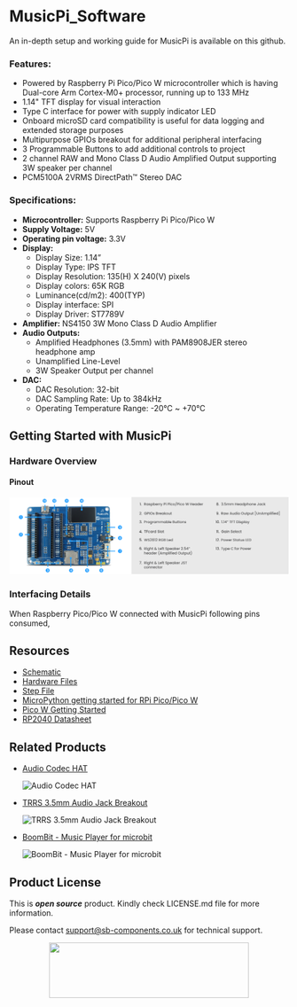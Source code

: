 # MusicPi_Software
<!--
<img src="https://github.com/sbcshop/IdentiPi_Software/blob/main/images/IdentiPi_banner.jpg">
-->

An in-depth setup and working guide for MusicPi is available on this github. 

### Features:
- Powered by Raspberry Pi Pico/Pico W microcontroller which is having Dual-core Arm Cortex-M0+ processor, running up to 133 MHz
- 1.14" TFT display for visual interaction
- Type C interface for power with supply indicator LED
- Onboard microSD card compatibility is useful for data logging and extended storage purposes
- Multipurpose GPIOs breakout for additional peripheral interfacing
- 3 Programmable Buttons to add additional controls to project 
- 2 channel RAW and Mono Class D Audio Amplified Output supporting 3W speaker per channel 
- PCM5100A 2VRMS DirectPath™ Stereo DAC

### Specifications:
- **Microcontroller:** Supports Raspberry Pi Pico/Pico W
- **Supply Voltage:** 5V
- **Operating pin voltage:** 3.3V
- **Display:** 
  - Display Size: 1.14”
  - Display Type: IPS TFT 
  - Display Resolution:  135(H) X 240(V) pixels
  - Display colors: 65K RGB
  - Luminance(cd/m2): 400(TYP)
  - Display interface: SPI
  - Display Driver: ST7789V 
- **Amplifier:** NS4150 3W Mono Class D Audio Amplifier
- **Audio Outputs:**
  - Amplified Headphones (3.5mm) with PAM8908JER stereo headphone amp
  - Unamplified Line-Level
  - 3W Speaker Output per channel
- **DAC:** 
  - DAC Resolution: 32-bit
  - DAC Sampling Rate: Up to 384kHz
  - Operating Temperature Range: -20°C ~ +70°C 


## Getting Started with MusicPi
### Hardware Overview
#### Pinout

<img src="https://github.com/sbcshop/MusicPi_Software/blob/main/images/MusicPi_Pinouts.png">


### Interfacing Details

When Raspberry Pico/Pico W connected with MusicPi following pins consumed,  

<!--
- Fingerprint Module interfacing info
  | Pico | Fingerprint Sensor | Function |
  |---|---|---|
  |GP0 (UART0 TX) | F_RX | UART communicatoin pin |
  |GP1 (UART0 RX) | F_TX | UART communicatoin pin |
  |GP3 | P_EN | Fingerprint Enable pin => 0 to Enable and 1 to Disable | 

- Display interfacing details
  | Pico | Hardware Pin | Function |
  |---|---|---|
  |GP10 | SCLK | Clock pin of SPI interface for display |
  |GP11 | DIN  | MOSI (Master OUT Slave IN) data pin of SPI interface|
  |GP8 | D/C | Data/command line of SPI interface for display |
  |GP12 | RESET | Display reset pin |
  |GP9 | CS   | Chip Select pin of SPI interface for display| 
  |GP13 | BL | Backlight pin for display |

- Joystick interfacing details
  | Pico W | Joystick | Function |
  |---|---|---|
  |GP14 | JY_U |Programmable Joystick button|
  |GP15 | JY_R |Programmable Joystick button|
  |GP16 | JY_L |Programmable Joystick button|
  |GP17 | JY_D |Programmable Joystick button|
  |GP18 | JY_Sel |Programmable Joystick button|

With Pico or Pico W connected to IdentiPi, you can proceed to follow below steps to get start working with IdentiPi. 

### 1. How to Install Boot Firmware in Pico W of IdentiPi 

- If you already have MicroPython firmware with the inbuilt ST7789 module, then you can skip this step and jump to **step 2** for trying demo codes.
- In case, you need to add **MicroPython firmware** in Pico of IdentiPi. First, you need to *Press and Hold* the boot button on pico W of IdentiPi, and then, without releasing the button, connect it to PC/laptop using micro USB cable. Check below image for reference,
  
  <img src="https://github.com/sbcshop/ArdiPi_Software/blob/main/images/pico_bootmode.gif" width="340" height="228">

- Now your device is in boot mode, and you will see a new mass storage device named "RPI-RP2" as shown in the below figure.
  <img src= "https://github.com/sbcshop/PiCoder-Software/blob/main/images/RPI_folder.jpg" width="720" height="360"/>

- Download the MicroPython firmware file provided in this repo above as ["**_IdentiPi_firmware.uf2_**"](https://github.com/sbcshop/IdentiPi_Software/blob/main/IdentiPi_firmware.uf2). Drag and drop this **_IdentiPi_firmware.uf2_** file onto the RPI-RP2 volume. Your Pico W will reboot. You are now running MicroPython on IdentiPi's pico.
  <img src= "https://github.com/sbcshop/IdentiPi_Software/blob/main/images/fimware_upload.jpg" width="626" height="476">
  
### 2. Running First Program in IdentiPi
   - Download **Thonny IDE** from [Download link](https://thonny.org/) as per your OS and install it.
   - Download this github which contains various examples and open anyone of example in Thonny.

     <img src= "https://github.com/sbcshop/IdentiPi_Software/blob/main/images/identiPi_git_download.jpg" />

   - Now we have **Thonny IDE application** and github example codes, Connect IdentiPi with Pico to laptop/PC. Open any example code in Thonny IDE. Then select micropython device at the bottom right with a suitable COM port, as shown in the below figure. You might get a different COM port.

     <img src="https://github.com/sbcshop/IdentiPi_Software/blob/main/images/board_select.jpg">
  
   - Make sure to save _**IdentiPi.py**_ library file to device to avoid any execution error.

      <img src= "https://github.com/sbcshop/IdentiPi_Software/blob/main/images/IdentiPi_library.jpg" />

   - Once everything all set, with any demo code open click on green play button to test program on IdentiPi.

     <img src= "https://github.com/sbcshop/IdentiPi_Software/blob/main/images/run_program.jpg" />

   - For standalone execution without thonny you need to transfer your script into Pico of IdentiPi as main.py, so when again power up board it will start executing saved script. 

     <img src= "https://github.com/sbcshop/IdentiPi_Software/blob/main/images/standalone_execution.jpg" />

     Try out below provided reference example demo codes and modify to build your own application codes.

### How to move any script codes on Pico/Pico W
   - Single File transfer, click on **File -> Save Copy -> select Raspberry Pi Pico** , Then save file as **main.py**
     
      <img src="https://github.com/sbcshop/3.2_Touchsy_Pico_W_Resistive_Software/blob/main/images/transfer_script_pico.gif" />
   
   - Move multiple files at one go, below image demonstrate that
     
      <img src="https://github.com/sbcshop/3.2_Touchsy_Pico_W_Capacitive_Software/blob/main/images/multiple_file_transfer.gif" />

### Example Codes
   Try reference demo codes to test onboard components of IdentiPi. Save whatever example code file you want to try as **main.py** in **Pico/Pico W** or Run directly from Thonny IDE by clicking green play button
   - [Display Demo](https://github.com/sbcshop/IdentiPi_Software/blob/main/examples/Demo_LCD.py) : code to test display
   - [Joystick Demo](https://github.com/sbcshop/IdentiPi_Software/blob/main/examples/Demo_Joystick.py) : code to work with onboard joystick
   - [Fingerprint Demo](https://github.com/sbcshop/IdentiPi_Software/blob/main/examples/Demo_Add_Fingerprint.py) : Register fingerprint using onboard fingerprint sensor
   - and [More..](https://github.com/sbcshop/IdentiPi_Software/tree/main/examples)
   
   Using this sample code as a guide, you can modify, build, and share codes!!
   
   We have provided [_**IdentiPi.py**_](https://github.com/sbcshop/IdentiPi_Software/blob/main/examples/IdentiPi.py) library file with most of commands related to fingerprint operations. You can refer [**Fingerprint Command Manual**](https://github.com/sbcshop/IdentiPi_Software/blob/main/documents/Fingerprint_Sensor_Command_Manual.docx.pdf) to understand more commands and particular response from module to modify or update library file as per your applications.

-->
   
## Resources
  * [Schematic](https://github.com/sbcshop/MusicPi_Hardware/blob/main/Design%20Data/Sch%20MusicPi.pdf)
  * [Hardware Files](https://github.com/sbcshop/MusicPi_Hardware)
  * [Step File](https://github.com/sbcshop/MusicPi_Hardware/blob/main/Mechanical%20Data/MusicPi.step)
  * [MicroPython getting started for RPi Pico/Pico W](https://docs.micropython.org/en/latest/rp2/quickref.html)
  * [Pico W Getting Started](https://projects.raspberrypi.org/en/projects/get-started-pico-w)
  * [RP2040 Datasheet](https://datasheets.raspberrypi.com/pico/pico-datasheet.pdf)

## Related Products

  * [Audio Codec HAT](https://shop.sb-components.co.uk/products/audio-codec-hat-for-raspberry-pi?_pos=2&_sid=dca87c6f7&_ss=r) 
  
    ![Audio Codec HAT](https://shop.sb-components.co.uk/cdn/shop/products/AudioCodecHATForRaspberryPi.png?v=1649074353&width=300)
  
  * [TRRS 3.5mm Audio Jack Breakout](https://shop.sb-components.co.uk/products/trrs-3-5mm-audio-jack-breakout?_pos=3&_sid=dca87c6f7&_ss=r)
  
    ![TRRS 3.5mm Audio Jack Breakout](https://shop.sb-components.co.uk/cdn/shop/files/1_93fe94b5-e09f-4f4f-9b16-65348c47343d.jpg?v=1690882465&width=300)
  
  * [BoomBit - Music Player for microbit](https://shop.sb-components.co.uk/products/boombit?_pos=10&_sid=39ade3b9b&_ss=r) 
  
    ![BoomBit - Music Player for microbit](https://shop.sb-components.co.uk/cdn/shop/products/BoomBitProductImage.png?v=1622521944&width=300)

 
## Product License

This is ***open source*** product. Kindly check LICENSE.md file for more information.

Please contact support@sb-components.co.uk for technical support.
<p align="center">
  <img width="360" height="100" src="https://cdn.shopify.com/s/files/1/1217/2104/files/Logo_sb_component_3.png?v=1666086771&width=300">
</p>
